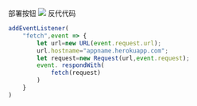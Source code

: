 部署按钮
[![](https://www.herokucdn.com/deploy/button.png)](https://heroku.com/deploy?template=https://github.com/cfgthjk/g8yhijk.git)
反代代码
```js
addEventListener(
    "fetch",event => {
        let url=new URL(event.request.url);
        url.hostname="appname.herokuapp.com";
        let request=new Request(url,event.request);
        event. respondWith(
            fetch(request)
        )
    }
)
```
